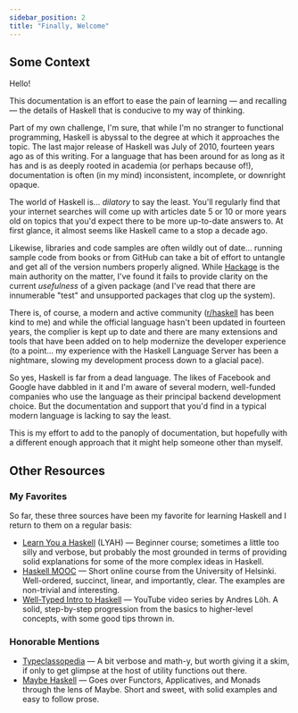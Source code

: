 ```yaml
---
sidebar_position: 2
title: "Finally, Welcome"
---
```

## Some Context

Hello!

This documentation is an effort to ease the pain of learning &mdash; and recalling &mdash; the details of Haskell that is conducive to my way of thinking.

Part of my own challenge, I'm sure, that while I'm no stranger to functional programming, Haskell is abyssal to the degree at which it approaches the topic. The last major release of Haskell was July of 2010, fourteen years ago as of this writing. For a language that has been around for as long as it has and is as deeply rooted in academia (or perhaps because of!), documentation is often (in my mind) inconsistent, incomplete, or downright opaque.

The world of Haskell is... _dilatory_ to say the least. You'll regularly find that your internet searches will come up with articles date 5 or 10 or more years old on topics that you'd expect there to be more up-to-date answers to. At first glance, it almost seems like Haskell came to a stop a decade ago.

Likewise, libraries and code samples are often wildly out of date... running sample code from books or from GitHub can take a bit of effort to untangle and get all of the version numbers properly aligned. While [Hackage](https://hackage.haskell.org/) is the main authority on the matter, I've found it fails to provide clarity on the current _usefulness_ of a given package (and I've read that there are innumerable "test" and unsupported packages that clog up the system).

There is, of course, a modern and active community ([r/haskell](https://www.reddit.com/r/haskell/) has been kind to me) and while the official language hasn't been updated in fourteen years, the complier is kept up to date and there are many extensions and tools that have been added on to help modernize the developer experience (to a point... my experience with the Haskell Language Server has been a nightmare, slowing my development process down to a glacial pace).

So yes, Haskell is far from a dead language. The likes of Facebook and Google have dabbled in it and I'm aware of several modern, well-funded companies who use the language as their principal backend development choice. But the documentation and support that you'd find in a typical modern language is lacking to say the least. 

This is my effort to add to the panoply of documentation, but hopefully with a different enough approach that it might help someone other than myself.

## Other Resources

### My Favorites
So far, these three sources have been my favorite for learning Haskell and I return to them on a regular basis:
- [Learn You a Haskell](https://learnyouahaskell.com/) (LYAH) &mdash; Beginner course; sometimes a little too silly and verbose, but probably the most grounded in terms of providing solid explanations for some of the more complex ideas in Haskell.
- [Haskell MOOC](https://haskell.mooc.fi/) &mdash; Short online course from the University of Helsinki. Well-ordered, succinct, linear, and importantly, clear. The examples are non-trivial and interesting.
- [Well-Typed Intro to Haskell](https://www.youtube.com/watch?v=3blAsQDT0u8&list=PLD8gywOEY4HauPWPfH0pJPIYUWqi0Gg10) &mdash; YouTube video series by Andres Löh. A solid, step-by-step progression from the basics to higher-level concepts, with some good tips thrown in.

### Honorable Mentions

- [Typeclassopedia](https://wiki.haskell.org/Typeclassopedia) &mdash; A bit verbose and math-y, but worth giving it a skim, if only to get glimpse at the host of utility functions out there.
- [Maybe Haskell](https://github.com/thoughtbot/maybe_haskell) &mdash; Goes over Functors, Applicatives, and Monads through the lens of Maybe. Short and sweet, with solid examples and easy to follow prose.
